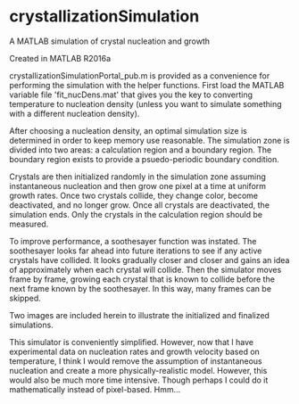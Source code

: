 # crystallizationSimulation
A MATLAB simulation of crystal nucleation and growth

Created in MATLAB R2016a


crystallizationSimulationPortal_pub.m is provided as a convenience for performing the simulation with the helper functions. First load the MATLAB variable file 'fit_nucDens.mat' that gives you the key to converting temperature to nucleation density (unless you want to simulate something with a different nucleation density).

After choosing a nucleation density, an optimal simulation size is determined in order to keep memory use reasonable. The simulation zone is divided into two areas: a calculation region and a boundary region. The boundary region exists to provide a psuedo-periodic boundary condition.

Crystals are then initialized randomly in the simulation zone assuming instantaneous nucleation and then grow one pixel at a time at uniform growth rates. Once two crystals collide, they change color, become deactivated, and no longer grow. Once all crystals are deactivated, the simulation ends. Only the crystals in the calculation region should be measured.

To improve performance, a soothesayer function was instated. The soothesayer looks far ahead into future iterations to see if any active crystals have collided. It looks gradually closer and closer and gains an idea of approximately when each crystal will collide. Then the simulator moves frame by frame, growing each crystal that is known to collide before the next frame known by the soothesayer. In this way, many frames can be skipped.

Two images are included herein to illustrate the initialized and finalized simulations.

This simulator is conveniently simplified. However, now that I have experimental data on nucleation rates and growth velocity based on temperature, I think I would remove the assumption of instantaneous nucleation and create a more physically-realistic model. However, this would also be much more time intensive. Though perhaps I could do it mathematically instead of pixel-based. Hmm...
